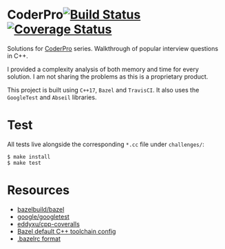 # CoderPro[![Build Status](https://www.travis-ci.com/sugarraysam/coderpro-cpp.svg?branch=main)](https://www.travis-ci.com/sugarraysam/coderpro-cpp) [![Coverage Status](https://coveralls.io/repos/github/sugarraysam/coderpro-cpp/badge.svg?branch=main)](https://coveralls.io/github/sugarraysam/coderpro-cpp?branch=main)

Solutions for [CoderPro](https://www.techseries.dev/products/coderpro) series. Walkthrough of popular interview questions in C++.

I provided a complexity analysis of both memory and time for every solution. I am not sharing the problems as this is a proprietary product.

This project is built using `C++17`, `Bazel` and `TravisCI`. It also uses the `GoogleTest` and `Abseil` libraries.

# Test

All tests live alongside the corresponding `*.cc` file under `challenges/`:

```
$ make install
$ make test
```

# Resources

- [bazelbuild/bazel](https://github.com/bazelbuild/bazel)
- [google/googletest](https://github.com/google/googletest)
- [eddyxu/cpp-coveralls](https://github.com/eddyxu/cpp-coveralls)
- [Bazel default C++ toolchain config](https://github.com/bazelbuild/bazel/blob/master/tools/cpp/cc_toolchain_config.bzl)
- [.bazelrc format](https://docs.bazel.build/versions/master/guide.html#bazelrc)
